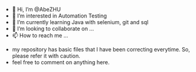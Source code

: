 - 👋 Hi, I’m @AbeZHU
- 👀 I’m interested in Automation Testing 
- 🌱 I’m currently learning Java with selenium, git and sql
- 💞️ I’m looking to collaborate on ...
- 📫 How to reach me ...

<!---
AbeZHU/AbeZHU is a ✨ special ✨ repository because its `README.md` (this file) appears on your GitHub profile.
You can click the Preview link to take a look at your changes.
--->
- my repository has basic files that I have been correcting everytime. So, please refer it with caution.
- feel free to comment on anything here.
